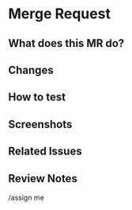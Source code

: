 # Merge Request

## What does this MR do?

<!--
이 MR의 주요 변경사항을 간단히 설명해주세요.
예시:
- 사용자 인증 기능 추가
- 성능 최적화: 데이터베이스 쿼리 개선
- 버그 수정: 메모리 누수 해결
-->

## Changes

<!--
구체적인 변경사항을 나열해주세요.
예시:
- [ ] JWT 기반 인증 시스템 구현
- [ ] 사용자 로그인/로그아웃 API 추가
- [ ] 인증 미들웨어 구현
-->

## How to test

<!--
리뷰어가 변경사항을 테스트할 수 있는 방법을 설명해주세요.
예시:
1. `terraform plan` 실행
2. 특정 API 엔드포인트 호출
3. 특정 기능 사용
-->

## Screenshots

<!--
UI 변경이나 시각적 변화가 있는 경우 스크린샷을 첨부해주세요.
변경 전/후를 비교할 수 있도록 하면 더욱 좋습니다.
-->

## Related Issues

<!--
관련된 이슈를 링크해주세요.
예시:
- Closes #123
- Relates to #456
- Part of #789
-->

## Review Notes

<!--
리뷰어가 특별히 주의해서 봐야 할 부분이 있다면 언급해주세요.
예시:
- 성능 개선 부분에서 사용된 알고리즘 검토 필요
- 보안 관련 변경사항 주의 깊게 확인 필요
-->

/assign me
